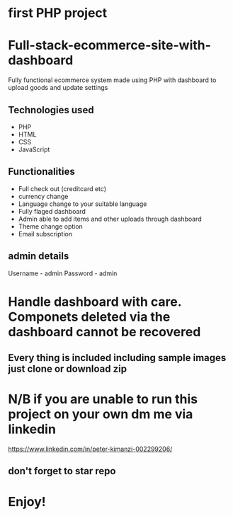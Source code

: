 # first PHP project 
# Full-stack-ecommerce-site-with-dashboard

Fully functional ecommerce system made using PHP with dashboard to upload goods and update settings

## Technologies used 

* PHP
* HTML
* CSS
* JavaScript

## Functionalities
* Full check out (creditcard etc)
* currency change 
* Language change to your suitable language
* Fully flaged dashboard
* Admin able to add items and other uploads through dashboard 
* Theme change option
* Email subscription

## admin details 

Username - admin
Password - admin

# Handle dashboard with care. Componets deleted via the dashboard cannot be recovered


## Every thing is included including sample images just clone or download zip

# N/B if you are unable to run this project on your own dm me via linkedin 

https://www.linkedin.com/in/peter-kimanzi-002299206/




## don't forget to star repo 

# Enjoy!
